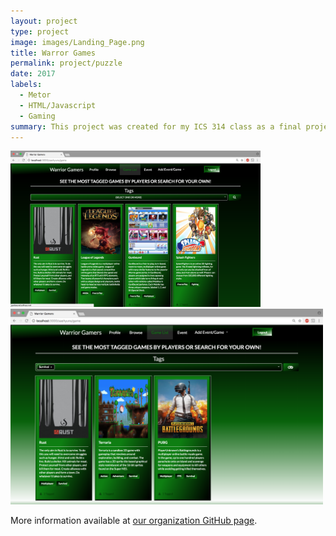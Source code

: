 ```yaml
---
layout: project
type: project
image: images/Landing_Page.png
title: Warror Games
permalink: project/puzzle
date: 2017
labels:
  - Metor	
  - HTML/Javascript
  - Gaming
summary: This project was created for my ICS 314 class as a final project. It is a site for UH student gamers to play together.
---
```


<img class="8p" src="/images/Game_List_Page.png" width="400">

<img class="8p" src="/images/Game_List_Selected_Page.png" width="500">


More information available at [our organization GitHub page](https://github.com/314gb).
